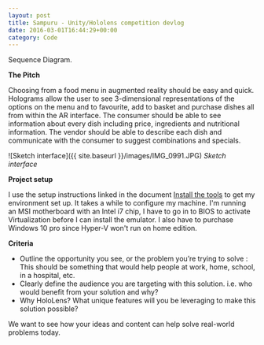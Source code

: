 ```yaml
---
layout: post
title: Sampuru - Unity/Hololens competition devlog
date: 2016-03-01T16:44:29+00:00
category: Code
---
```

<div class="img_row">
	<img class="col three" src="{{ site.baseurl }}/images/30980442004_60f27b5ab3_b.jpg" alt="" title="Japan food sampuru サンプル (mekong69) "/>
</div>
<div class="col three caption">
	Sequence Diagram.
</div>

**The Pitch**

Choosing from a food menu in augmented reality should be easy and quick. Holograms allow the user to see 3-dimensional representations of the options on the menu and to favourite, add to basket and purchase dishes all from within the AR interface. The consumer should be able to see information about every dish including price, ingredients and nutritional information. The vendor should be able to describe each dish and communicate with the consumer to suggest combinations and specials.

![Sketch interface]({{ site.baseurl }}/images/IMG_0991.JPG)
*Sketch interface*

**Project setup**

I use the setup instructions linked in the document [Install the tools](https://developer.microsoft.com/en-us/windows/mixed-reality/install_the_tools) to get my environment set up. It takes a while to configure my machine. I'm running an MSI motherboard with an Intel i7 chip, I have to go in to BIOS to activate Virtualization before I can install the emulator. I also have to purchase Windows 10 pro since Hyper-V won't run on home edition. 

**Criteria**

- Outline the opportunity you see, or the problem you’re trying to solve : This should be something that would help people at work, home, school, in a hospital, etc.
- Clearly define the audience you are targeting with this solution. i.e. who would benefit from your solution and why?
- Why HoloLens? What unique features will you be leveraging to make this solution possible?

We want to see how your ideas and content can help solve real-world problems today.